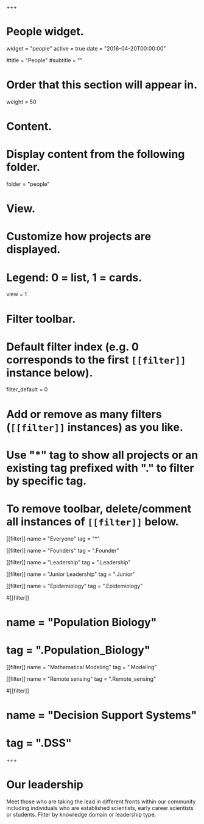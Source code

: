 +++
# People widget.
widget = "people"
active = true
date = "2016-04-20T00:00:00"

#title = "People"
#subtitle = ""

# Order that this section will appear in.
weight = 50

# Content.
# Display content from the following folder.

folder = "people"

# View.
# Customize how projects are displayed.
# Legend: 0 = list, 1 = cards.
view = 1

# Filter toolbar.

# Default filter index (e.g. 0 corresponds to the first `[[filter]]` instance below).
filter_default = 0

# Add or remove as many filters (`[[filter]]` instances) as you like.
# Use "*" tag to show all projects or an existing tag prefixed with "." to filter by specific tag.
# To remove toolbar, delete/comment all instances of `[[filter]]` below.

[[filter]]
  name = "Everyone"
  tag = "*"
  
[[filter]]
  name = "Founders"
  tag = ".Founder"  

[[filter]]
  name = "Leadership"
  tag = ".Leadership"  
  
[[filter]]
  name = "Junior Leadership"
  tag = ".Junior"

[[filter]]
  name = "Epidemiology"
  tag = ".Epidemiology"

#[[filter]]
#  name = "Population Biology"
#  tag = ".Population_Biology"

[[filter]]
  name = "Mathematical Modeling"
  tag = ".Modeling"

[[filter]]
  name = "Remote sensing"
  tag = ".Remote_sensing"  
  
  
#[[filter]]
# name = "Decision Support Systems"
# tag = ".DSS" 
  
+++
# Our leadership

Meet those who are taking the lead in different fronts within our community including individuals who are established scientists, early career scientists or students. Filter by knowledge domain or leadership type.

